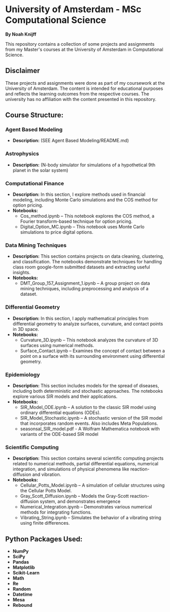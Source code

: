 # University of Amsterdam - MSc Computational Science

**By Noah Knijff**  

This repository contains a collection of some projects and assignments from my Master's courses at the University of Amsterdam in Computational Science.

## Disclaimer
These projects and assignments were done as part of my coursework at the University of Amsterdam. The content is intended for educational purposes and reflects the learning outcomes from the respective courses. The university has no affiliation with the content presented in this repository.

## Course Structure:

### Agent Based Modeling
- **Description:** (SEE Agent Based Modeling/README.md)

### Astrophysics
- **Description:** (N-body simulator for simulations of a hypothetical 9th planet in the solar system)

### Computational Finance
- **Description:** In this section, I explore methods used in financial modeling, including Monte Carlo simulations and the COS method for option pricing.
- **Notebooks:**
  - Cos_method.ipynb – This notebook explores the COS method, a Fourier transform-based technique for option pricing.
  - Digital_Option_MC.ipynb – This notebook uses Monte Carlo simulations to price digital options.

### Data Mining Techniques
- **Description:** This section contains projects on data cleaning, clustering, and classification. The notebooks demonstrate techniques for handling class room google-form submitted datasets and extracting useful insights.
- **Notebooks:**
  - DMT_Group_157_Assignment_1.ipynb – A group project on data mining techniques, including preprocessing and analysis of a dataset.

### Differential Geometry
- **Description:** In this section, I apply mathematical principles from differential geometry to analyze surfaces, curvature, and contact points in 3D space.
- **Notebooks:**
  - Curvature_3D.ipynb – This notebook analyzes the curvature of 3D surfaces using numerical methods.
  - Surface_Contact.ipynb – Examines the concept of contact between a point on a surface with its surrounding environment using differential geometry.

### Epidemiology
- **Description:** This section includes models for the spread of diseases, including both deterministic and stochastic approaches. The notebooks explore various SIR models and their applications.
- **Notebooks:**
  - SIR_Model_ODE.ipynb – A solution to the classic SIR model using ordinary differential equations (ODEs).
  - SIR_Model_Stochastic.ipynb – A stochastic version of the SIR model that incorporates random events. Also includes Meta Populations.
  - seasonsal_SIR_model.pdf - A Wolfram Mathematica notebook with variants of the ODE-based SIR model


### Scientific Computing
- **Description:** This section contains several scientific computing projects related to numerical methods, partial differential equations, numerical integration, and simulations of physical phenomena like reaction-diffusion and vibration.
- **Notebooks:**
  - Cellular_Potts_Model.ipynb – A simulation of cellular structures using the Cellular Potts Model.
  - Gray_Scott_Diffusion.ipynb – Models the Gray-Scott reaction-diffusion system, and demonstrates emergence
  - Numerical_Integration.ipynb – Demonstrates various numerical methods for integrating functions.
  - Vibrating_String.ipynb – Simulates the behavior of a vibrating string using finite differences.

## Python Packages Used:
- **NumPy**
- **SciPy**
- **Pandas**
- **Matplotlib**
- **Scikit-Learn**
- **Math**
- **Re**
- **Random**
- **Datetime**
- **Mesa**
- **Rebound**
